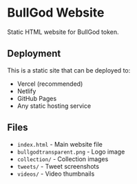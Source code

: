 # BullGod Website

Static HTML website for BullGod token.

## Deployment

This is a static site that can be deployed to:
- Vercel (recommended)
- Netlify
- GitHub Pages
- Any static hosting service

## Files

- `index.html` - Main website file
- `bullgodtransparent.png` - Logo image
- `collection/` - Collection images
- `tweets/` - Tweet screenshots
- `videos/` - Video thumbnails

